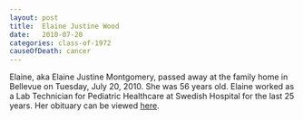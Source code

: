 ```yaml
---
layout: post
title:  Elaine Justine Wood
date:   2010-07-20
categories: class-of-1972
causeOfDeath: cancer
---
```

Elaine, aka Elaine Justine Montgomery, passed away at the family home in Bellevue on Tuesday, July 20, 2010. She was 56 years old. Elaine worked as a Lab Technician for Pediatric Healthcare at Swedish Hospital for the last 25 years. Her obituary can be viewed [here](http://www.legacy.com/obituaries/seattletimes/obituary.aspx?n=elaine-justine-montgomery&pid=144255375).
